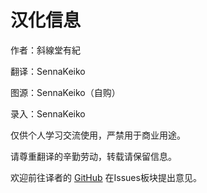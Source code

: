 # 汉化信息

作者：斜線堂有紀

翻译：SennaKeiko

图源：SennaKeiko（自购）

录入：SennaKeiko

仅供个人学习交流使用，严禁用于商业用途。

请尊重翻译的辛勤劳动，转载请保留信息。

欢迎前往译者的 [GitHub](https://github.com/Haoyi-Han/KoiNiItaruByo) 在Issues板块提出意见。


